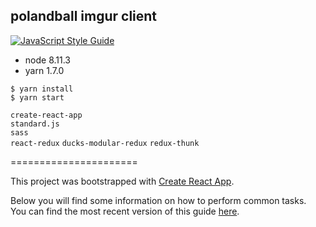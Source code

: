 ## polandball imgur client

[![JavaScript Style Guide](https://cdn.rawgit.com/standard/standard/master/badge.svg)](https://github.com/standard/standard)

* node 8.11.3
* yarn 1.7.0

```
$ yarn install
$ yarn start
```

`create-react-app`  
`standard.js`  
`sass`  
`react-redux` 
`ducks-modular-redux` 
`redux-thunk`

======================

This project was bootstrapped with [Create React App](https://github.com/facebookincubator/create-react-app).

Below you will find some information on how to perform common tasks.<br>
You can find the most recent version of this guide [here](https://github.com/facebookincubator/create-react-app/blob/master/packages/react-scripts/template/README.md).

